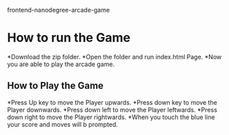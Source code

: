 frontend-nanodegree-arcade-game
# How to run the Game
*Download the zip folder.
*Open the folder and run index.html Page.
*Now you are able to play the  arcade game.

## How to Play the Game
*Press Up key to move the Player upwards.
*Press down key to move the Player downwards.
*Press down left to move the Player leftwards.
*Press down right to move the Player rightwards.
*When you touch the blue line your score and moves will b prompted.